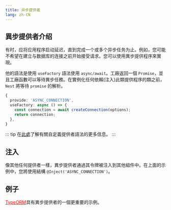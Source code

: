 ```yaml
---
title: 异步提供者
lang: zh-CN
---
```


## 異步提供者介绍

有时，应将应用程序启动延迟，直到完成一个或多个异步任务为止。例如，您可能不希望在建立与数据库的连接之前开始接受请求。您可以使用異步提供程序來實現。

他的語法是使用 `useFactory` 語法使用 `async/await`。工廠返回一個 `Promise`，並且工廠函數可以等待異步任務。在實例化任何依賴(注入)此類提供程序的類之前，`Nest` 將等待 `promise` 的解析。

```typescript
{
  provide: 'ASYNC_CONNECTION',
  useFactory: async () => {
    const connection = await createConnection(options);
    return connection;
  },
}
```

::: tip
在[此處](https://docs.nestjs.com/fundamentals/custom-providers)了解有關自定義提供者語法的更多信息。
:::


## 注入

像其他任何提供者一樣，異步提供者通過其令牌被注入到其他組件中。在上面的示例中，您將使用結構 `@Inject('ASYNC_CONNECTION')`。

## 例子

[<font color=red>TypeORM</font>](https://docs.nestjs.com/recipes/sql-typeorm)具有異步提供者的一個更重要的示例。





